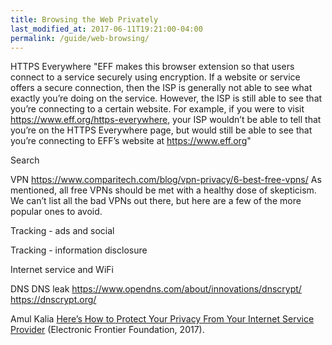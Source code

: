 ```yaml
---
title: Browsing the Web Privately
last_modified_at: 2017-06-11T19:21:00-04:00
permalink: /guide/web-browsing/
---
```


HTTPS Everywhere
"EFF makes this browser extension so that users connect to a service securely using encryption. If a website or service offers a secure connection, then the ISP is generally not able to see what exactly you’re doing on the service. However, the ISP is still able to see that you’re connecting to a certain website. For example, if you were to visit https://www.eff.org/https-everywhere, your ISP wouldn’t be able to tell that you’re on the HTTPS Everywhere page, but would still be able to see that you’re connecting to EFF’s website at https://www.eff.org"

Search

VPN
https://www.comparitech.com/blog/vpn-privacy/6-best-free-vpns/
As mentioned, all free VPNs should be met with a healthy dose of skepticism. We can’t list all the bad VPNs out there, but here are a few of the more popular ones to avoid.



Tracking - ads and social

Tracking - information disclosure

Internet service and WiFi


DNS
DNS leak
https://www.opendns.com/about/innovations/dnscrypt/
https://dnscrypt.org/


Amul Kalia [Here’s How to Protect Your Privacy From Your Internet Service Provider](https://www.eff.org/deeplinks/2017/04/heres-how-protect-your-privacy-your-internet-service-provider) (Electronic Frontier Foundation, 2017).

